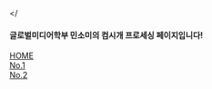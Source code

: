 <html>
  
<head>

  </<head>
  
<body>
  <h4>글로벌미디어학부 민소미의 컴시개 프로세싱 페이지입니다!</h4>
	<div class="mitem" id="m1"> <a href="" > HOME </a> </div>
	<div class="mitem" id="m3"> <a href=""> No.1 </a></div>
	<div class="mitem" id="m4">  <a href="" > No.2 </a></div>
	</div>
</div>
</body>
</html>
